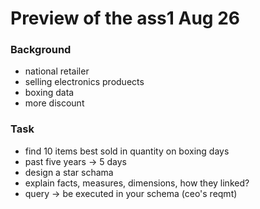 # Preview of the ass1 Aug 26

### Background
- national retailer 
- selling electronics produects
- boxing data
- more discount 

### Task
- find 10 items best sold in quantity on boxing days
- past five years -> 5 days 
- design a star schama 
- explain facts, measures, dimensions, how they linked?
- query -> be executed in your schema (ceo's reqmt)
  
